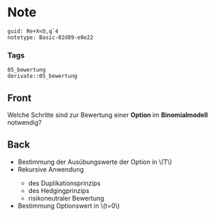 # Note
```
guid: Re+X<O,q`4
notetype: Basic-02d89-e0e22
```

### Tags
```
05_bewertung
derivate::05_bewertung
```

## Front
Welche Schritte sind zur Bewertung einer <b>Option </b>im <b>Binomialmodell</b> notwendig?

## Back
<ul><li>Bestimmung der Ausübungswerte der Option in \(T\)</li><li>Rekursive Anwendung</li><ul><li>des Duplikationsprinzips</li><li>des Hedgingprinzips</li><li>risikoneutraler Bewertung</li></ul><li>Bestimmung Optionswert in \(t=0\)</li></ul>
